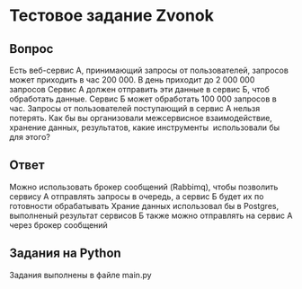 # Тестовое задание Zvonok
## Вопрос 
Есть веб-сервис А, принимающий запросы от пользователей, запросов может приходить в час 200 000. В день приходит до 2 000 000 запросов
Сервис А должен отправить эти данные в сервис Б, чтоб обработать данные. 
Сервис Б может обработать 100 000 запросов в час. 
Запросы от пользователей поступающий в сервис А нельзя потерять.
Как бы вы организовали межсервисное взаимодействие, хранение данных, результатов, какие инструменты  использовали бы для этого?
## Ответ
Можно использовать брокер сообщений (Rabbimq), чтобы позволить сервису А отправлять запросы в очередь, а сервис Б будет их по готовности обрабатывать
Храние данных использовал бы в Postgres, выполненый результат сервисов Б также можно отправлять на сервис А через брокер сообщений

## Задания на Python
Задания выполнены в файле main.py
